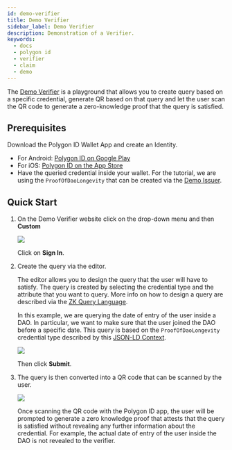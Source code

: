 ```yaml
---
id: demo-verifier
title: Demo Verifier
sidebar_label: Demo Verifier
description: Demonstration of a Verifier.
keywords: 
  - docs
  - polygon id
  - verifier
  - claim
  - demo
---
```


The [Demo Verifier](https://verifier-demo.polygonid.me/) is a playground that allows you to create query based on a specific credential, generate QR based on that query and let the user scan the QR code to generate a zero-knowledge proof that the query is satisfied.

## Prerequisites


Download the Polygon ID Wallet App and create an Identity.

- For Android: [Polygon ID on Google Play](https://play.google.com/store/apps/details?id=com.polygonid.wallet)
- For iOS: [Polygon ID on the App Store](https://apps.apple.com/us/app/polygon-id/id1629870183)
- Have the queried credential inside your wallet. For the tutorial, we are using the `ProofOfDaoLongevity` that can be created via the [Demo Issuer](/guides/issuer/issuer-demo.md).

## Quick Start 

1. On the Demo Verifier website click on the drop-down menu and then **Custom**

    ![](/img/verifier-demo-1.png)

    Click on **Sign In**.

2. Create the query via the editor.

    The editor allows you to design the query that the user will have to satisfy. The query is created by selecting the credential type and the attribute that you want to query. More info on how to design a query are described via the [ZK Query Language](zk-query-language.md).

    In this example, we are querying the date of entry of the user inside a DAO. In particular, we want to make sure that the user joined the DAO before a specific date.
    This query is based on the `ProofOfDaoLongevity` credential type described by this [JSON-LD Context](https://github.com/0xPolygonID/tutorial-examples/blob/main/credential-schema/proof-of-dao-longevity.json-ld).

    ![](/img/verifier-demo-2.png)

    Then click **Submit**.

3. The query is then converted into a QR code that can be scanned by the user.

    ![](/img/verifier-demo-3.png)

    Once scanning the QR code with the Polygon ID app, the user will be prompted to generate a zero knowledge proof that attests that the query is satisfied without revealing any further information about the credential. For example, the actual date of entry of the user inside the DAO is not revealed to the verifier.
